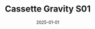 ---
layout: track
title: Cassette Gravity S01
permalink: /tracks/cassette-gravity-s01/
description: "A StudioRich lo-fi track."
image: /assets/covers/cassette-gravity-s01.webp
date: 2025-01-01
duration: "147.68"
album: "Stranger Vibes"
mood: [Melancholy]
genre: [lo-fi, experimental, ambient]
---